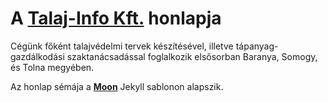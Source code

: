 # A [Talaj-Info Kft.](http://www.talaj-info.hu/) honlapja

Cégünk főként talajvédelmi tervek készítésével, illetve tápanyag-gazdálkodási szaktanácsadással foglalkozik elsősorban Baranya, Somogy, és Tolna megyében.

Az honlap sémája a **[Moon](http://taylantatli.github.io/Moon)** Jekyll sablonon alapszik.
